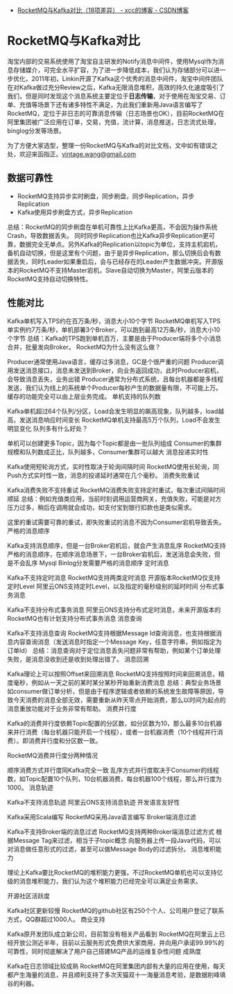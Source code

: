 

* [RocketMQ与Kafka对比（18项差异） - xcc的博客 - CSDN博客 ](http://blog.csdn.net/damacheng/article/details/42846549)

# RocketMQ与Kafka对比

淘宝内部的交易系统使用了淘宝自主研发的Notify消息中间件，使用Mysql作为消息存储媒介，可完全水平扩容，为了进一步降低成本，我们认为存储部分可以进一步优化，2011年初，Linkin开源了Kafka这个优秀的消息中间件，淘宝中间件团队在对Kafka做过充分Review之后，Kafka无限消息堆积，高效的持久化速度吸引了我们，但是同时发现这个消息系统主要定位于**日志传输**，对于使用在淘宝交易、订单、充值等场景下还有诸多特性不满足，为此我们重新用Java语言编写了RocketMQ，定位于非日志的可靠消息传输（日志场景也OK），目前RocketMQ在阿里集团被广泛应用在订单，交易，充值，流计算，消息推送，日志流式处理，binglog分发等场景。

为了方便大家选型，整理一份RocketMQ与Kafka的对比文档，文中如有错误之处，欢迎来函指正。vintage.wang@gmail.com

## 数据可靠性

* RocketMQ支持异步实时刷盘，同步刷盘，同步Replication，异步Replication
* Kafka使用异步刷盘方式，异步Replication

总结：RocketMQ的同步刷盘在单机可靠性上比Kafka更高，不会因为操作系统Crash，导致数据丢失。 同时同步Replication也比Kafka异步Replication更可靠，数据完全无单点。另外Kafka的Replication以topic为单位，支持主机宕机，备机自动切换，但是这里有个问题，由于是异步Replication，那么切换后会有数据丢失，同时Leader如果重启后，会与已经存在的Leader产生数据冲突。开源版本的RocketMQ不支持Master宕机，Slave自动切换为Master，阿里云版本的RocketMQ支持自动切换特性。

## 性能对比

Kafka单机写入TPS约在百万条/秒，消息大小10个字节
RocketMQ单机写入TPS单实例约7万条/秒，单机部署3个Broker，可以跑到最高12万条/秒，消息大小10个字节
总结：Kafka的TPS跑到单机百万，主要是由于Producer端将多个小消息合并，批量发向Broker。
RocketMQ为什么没有这么做？

Producer通常使用Java语言，缓存过多消息，GC是个很严重的问题
Producer调用发送消息接口，消息未发送到Broker，向业务返回成功，此时Producer宕机，会导致消息丢失，业务出错
Producer通常为分布式系统，且每台机器都是多线程发送，我们认为线上的系统单个Producer每秒产生的数据量有限，不可能上万。
缓存的功能完全可以由上层业务完成。
单机支持的队列数

Kafka单机超过64个队列/分区，Load会发生明显的飙高现象，队列越多，load越高，发送消息响应时间变长
RocketMQ单机支持最高5万个队列，Load不会发生明显变化
队列多有什么好处？

单机可以创建更多Topic，因为每个Topic都是由一批队列组成
Consumer的集群规模和队列数成正比，队列越多，Consumer集群可以越大
消息投递实时性

Kafka使用短轮询方式，实时性取决于轮询间隔时间
RocketMQ使用长轮询，同Push方式实时性一致，消息的投递延时通常在几个毫秒。
消费失败重试

Kafka消费失败不支持重试
RocketMQ消费失败支持定时重试，每次重试间隔时间顺延
总结：例如充值类应用，当前时刻调用运营商网关，充值失败，可能是对方压力过多，稍后在调用就会成功，如支付宝到银行扣款也是类似需求。

这里的重试需要可靠的重试，即失败重试的消息不因为Consumer宕机导致丢失。
严格的消息顺序

Kafka支持消息顺序，但是一台Broker宕机后，就会产生消息乱序
RocketMQ支持严格的消息顺序，在顺序消息场景下，一台Broker宕机后，发送消息会失败，但是不会乱序
Mysql Binlog分发需要严格的消息顺序
定时消息

Kafka不支持定时消息
RocketMQ支持两类定时消息
开源版本RocketMQ仅支持定时Level
阿里云ONS支持定时Level，以及指定的毫秒级别的延时时间
分布式事务消息

Kafka不支持分布式事务消息
阿里云ONS支持分布式定时消息，未来开源版本的RocketMQ也有计划支持分布式事务消息
消息查询

Kafka不支持消息查询
RocketMQ支持根据Message Id查询消息，也支持根据消息内容查询消息（发送消息时指定一个Message Key，任意字符串，例如指定为订单Id）
总结：消息查询对于定位消息丢失问题非常有帮助，例如某个订单处理失败，是消息没收到还是收到处理出错了。
消息回溯

Kafka理论上可以按照Offset来回溯消息
RocketMQ支持按照时间来回溯消息，精度毫秒，例如从一天之前的某时某分某秒开始重新消费消息
总结：典型业务场景如consumer做订单分析，但是由于程序逻辑或者依赖的系统发生故障等原因，导致今天消费的消息全部无效，需要重新从昨天零点开始消费，那么以时间为起点的消息重放功能对于业务非常有帮助。
消费并行度

Kafka的消费并行度依赖Topic配置的分区数，如分区数为10，那么最多10台机器来并行消费（每台机器只能开启一个线程），或者一台机器消费（10个线程并行消费）。即消费并行度和分区数一致。

RocketMQ消费并行度分两种情况

顺序消费方式并行度同Kafka完全一致
乱序方式并行度取决于Consumer的线程数，如Topic配置10个队列，10台机器消费，每台机器100个线程，那么并行度为1000。
消息轨迹

Kafka不支持消息轨迹
阿里云ONS支持消息轨迹
开发语言友好性

Kafka采用Scala编写
RocketMQ采用Java语言编写
Broker端消息过滤

Kafka不支持Broker端的消息过滤
RocketMQ支持两种Broker端消息过滤方式
根据Message Tag来过滤，相当于子topic概念
向服务器上传一段Java代码，可以对消息做任意形式的过滤，甚至可以做Message Body的过滤拆分。
消息堆积能力

理论上Kafka要比RocketMQ的堆积能力更强，不过RocketMQ单机也可以支持亿级的消息堆积能力，我们认为这个堆积能力已经完全可以满足业务需求。

开源社区活跃度

Kafka社区更新较慢
RocketMQ的github社区有250个个人、公司用户登记了联系方式，QQ群超过1000人。
商业支持

Kafka原开发团队成立新公司，目前暂没有相关产品看到
RocketMQ在阿里云上已经开放公测近半年，目前以云服务形式免费供大家商用，并向用户承诺99.99%的可靠性，同时彻底解决了用户自己搭建MQ产品的运维复杂性问题
成熟度

Kafka在日志领域比较成熟
RocketMQ在阿里集团内部有大量的应用在使用，每天都产生海量的消息，并且顺利支持了多次天猫双十一海量消息考验，是数据削峰填谷的利器。